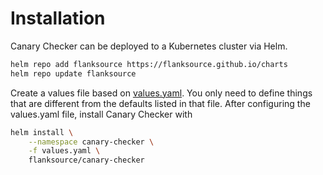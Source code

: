 
# Installation

Canary Checker can be deployed to a Kubernetes cluster via Helm.

```bash
helm repo add flanksource https://flanksource.github.io/charts
helm repo update flanksource
```

Create a values file based on
[values.yaml](https://github.com/flanksource/canary-checker/blob/master/chart/values.yaml).
You only need to define things that are different from the defaults listed in
that file. After configuring the values.yaml file, install Canary Checker with

```bash
helm install \
    --namespace canary-checker \
    -f values.yaml \
    flanksource/canary-checker
```
